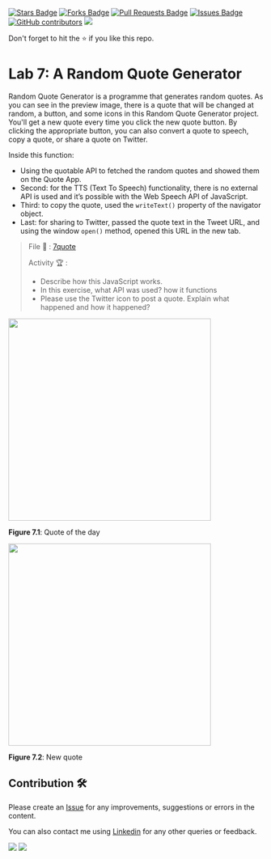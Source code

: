 <a href="https://github.com/drshahizan/learn-php/stargazers"><img src="https://img.shields.io/github/stars/drshahizan/learn-php" alt="Stars Badge"/></a>
<a href="https://github.com/drshahizan/learn-php/network/members"><img src="https://img.shields.io/github/forks/drshahizan/learn-php" alt="Forks Badge"/></a>
<a href="https://github.com/drshahizan/learn-php/pulls"><img src="https://img.shields.io/github/issues-pr/drshahizan/learn-php" alt="Pull Requests Badge"/></a>
<a href="https://github.com/drshahizan/learn-php/issues"><img src="https://img.shields.io/github/issues/drshahizan/learn-php" alt="Issues Badge"/></a>
<a href="https://github.com/drshahizan/learn-php/graphs/contributors"><img alt="GitHub contributors" src="https://img.shields.io/github/contributors/drshahizan/learn-php?color=2b9348"></a>
![](https://visitor-badge.glitch.me/badge?page_id=drshahizan/learn-php)

Don't forget to hit the :star: if you like this repo.

# Lab 7: A Random Quote Generator

Random Quote Generator is a programme that generates random quotes. As you can see in the preview image, there is a quote that will be changed at random, a button, and some icons in this Random Quote Generator project. You'll get a new quote every time you click the new quote button. By clicking the appropriate button, you can also convert a quote to speech, copy a quote, or share a quote on Twitter.

Inside this function:

- Using the quotable API to fetched the random quotes and showed them on the Quote App.
- Second: for the TTS (Text To Speech) functionality, there is no external API is used and it’s possible with the Web Speech API of JavaScript.
- Third: to copy the quote, used the `writeText()` property of the navigator object.
- Last: for sharing to Twitter, passed the quote text in the Tweet URL, and using the window `open()` method,  opened this URL in the new tab.

> File 📁 : [7quote](./download/7quote)
> 
> Activity 🏆 :
> - Describe how this JavaScript works.
> - In this exercise, what API was used? how it functions
> - Please use the Twitter icon to post a quote. Explain what happened and how it happened?
> 

<img src="./download/L7adv-a.png" width="400" />

**Figure 7.1**: Quote of the day

<img src="./download/L7adv-b.png" width="400" />

**Figure 7.2**: New quote

## Contribution 🛠️
Please create an [Issue](https://github.com/drshahizan/learn-php/issues) for any improvements, suggestions or errors in the content.

You can also contact me using [Linkedin](https://www.linkedin.com/in/drshahizan/) for any other queries or feedback.

![](https://komarev.com/ghpvc/?username=drshahizan&label=Views&color=0e75b6&style=flat)
![](https://hit.yhype.me/github/profile?user_id=81284918)

